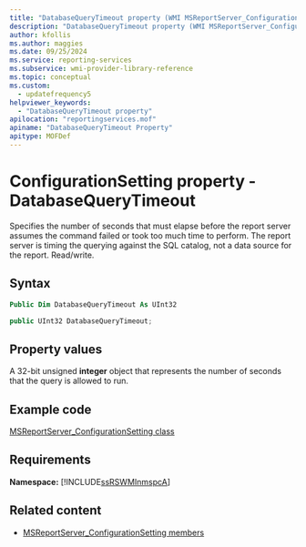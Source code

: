 ```yaml
---
title: "DatabaseQueryTimeout property (WMI MSReportServer_ConfigurationSetting)"
description: "DatabaseQueryTimeout property (WMI MSReportServer_ConfigurationSetting)"
author: kfollis
ms.author: maggies
ms.date: 09/25/2024
ms.service: reporting-services
ms.subservice: wmi-provider-library-reference
ms.topic: conceptual
ms.custom:
  - updatefrequency5
helpviewer_keywords:
  - "DatabaseQueryTimeout property"
apilocation: "reportingservices.mof"
apiname: "DatabaseQueryTimeout Property"
apitype: MOFDef
---
```

# ConfigurationSetting property - DatabaseQueryTimeout
  Specifies the number of seconds that must elapse before the report server assumes the command failed or took too much time to perform. The report server is timing the querying against the SQL catalog, not a data source for the report. Read/write.  
  
## Syntax  
  
```vb  
Public Dim DatabaseQueryTimeout As UInt32  
```  
  
```csharp  
public UInt32 DatabaseQueryTimeout;  
```  
  
## Property values  
 A 32-bit unsigned **integer** object that represents the number of seconds that the query is allowed to run.  
  
## Example code  
 [MSReportServer_ConfigurationSetting class](../../reporting-services/wmi-provider-library-reference/msreportserver-configurationsetting-class.md)  
  
## Requirements  
 **Namespace:** [!INCLUDE[ssRSWMInmspcA](../../includes/ssrswminmspca-md.md)]  
  
## Related content

- [MSReportServer_ConfigurationSetting members](../../reporting-services/wmi-provider-library-reference/msreportserver-configurationsetting-members.md)
